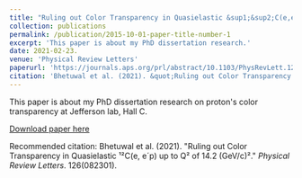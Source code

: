 ```yaml
---
title: "Ruling out Color Transparency in Quasielastic &sup1;&sup2;C(e,e'p) up to Q&sup2; of 14.2 (GeV/c)&sup2;."
collection: publications
permalink: /publication/2015-10-01-paper-title-number-1
excerpt: 'This paper is about my PhD dissertation research.'
date: 2021-02-23.
venue: 'Physical Review Letters'
paperurl: 'https://journals.aps.org/prl/abstract/10.1103/PhysRevLett.126.082301'
citation: 'Bhetuwal et al. (2021). &quot;Ruling out Color Transparency in Quasielastic &sup1;&sup2;C(e&comma; e&acute;p) up to Q&sup2; of 14.2 (GeV/c)&sup2;.&quot; <i>Physical Review Letters</i>. 126(082301).'
---
```

This paper is about my PhD dissertation research on proton's color transparency at Jefferson lab, Hall C.

[Download paper here](https://arxiv.org/pdf/2011.00703.pdf)

Recommended citation: Bhetuwal et al. (2021). &quot;Ruling out Color Transparency in Quasielastic &sup1;&sup2;C(e&comma; e&acute;p) up to Q&sup2; of 14.2 (GeV/c)&sup2;.&quot; <i>Physical Review Letters</i>. 126(082301).
